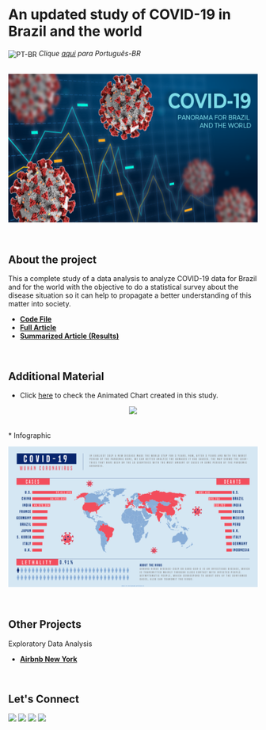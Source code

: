 # An updated study of COVID-19 in Brazil and the world

<img align="center" alt="PT-BR" height="30" width="30" src="https://em-content.zobj.net/thumbs/120/whatsapp/326/flag-brazil_1f1e7-1f1f7.png"> _Clique [aqui](https://github.com/raffaloffredo/covid_2023_portuguese) para Português-BR_   
<br/>

<p align="center">
  <img src="covid.png" height=300px>
</p>
<br/>

## About the project
This a complete study of a data analysis to analyze COVID-19 data for Brazil and for the world with the objective to do a statistical survey about the disease situation so it can help to propagate a better understanding of this matter into society.


* **[Code File](https://github.com/raffaloffredo/covid_2023/blob/main/%5BLoffredo_DS%5D_COVID_19_panorama_for_Brazil_and_the_world.ipynb)**
* **[Full Article](https://medium.com/@loffredo.ds/data-science-applied-a-covid-19-study-on-brazil-and-the-world-8376407cc672)**
* **[Summarized Article (Results)](https://www.linkedin.com/pulse/updated-study-covid-19-brazil-worldwide-raffaela-loffredo)**
<br/>

## Additional Material 

* Click [here](https://youtu.be/6DQCzydiCQ8) to check the Animated Chart created in this study.
<p align="center">
  <img src="covid_gif.gif" width="80%">
</p>
<br/>
* Infographic
<p align="center">
  <img src="covid19_infographic.png" width="100%">
</p>
<br/>

## Other Projects

Exploratory Data Analysis
* **[Airbnb New York](https://github.com/raffaloffredo/airbnb_new_york)**
<br/>

 ## Let's Connect
<div>
  <a href="https://www.linkedin.com/in/raffaela-loffredo/" target="_blank"><img src="https://img.shields.io/badge/-LinkedIn-%230077B5?style=for-the-badge&logo=linkedin&logoColor=white" target="_blank"></a>
    <a href="https://sites.google.com/view/loffredo/" target="_blank"><img src="https://img.shields.io/badge/website-000000?style=for-the-badge&logo=About.me&logoColor=white"></a>
  <a href="https://instagram.com/loffredo.ds" target="_blank"><img src="https://img.shields.io/badge/-Instagram-%23E4405F?style=for-the-badge&logo=instagram&logoColor=white" target="_blank"></a>
  <a href="https://medium.com/@loffredo.ds" target="_blank"><img src="https://img.shields.io/badge/Medium-12100E?style=for-the-badge&logo=medium&logoColor=white"></a>
</div>

